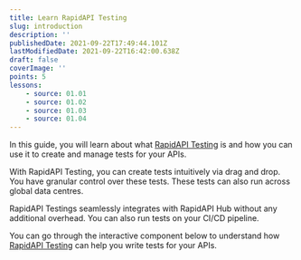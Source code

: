 ```yaml
---
title: Learn RapidAPI Testing
slug: introduction
description: ''
publishedDate: 2021-09-22T17:49:44.101Z
lastModifiedDate: 2021-09-22T16:42:00.638Z
draft: false
coverImage: ''
points: 5
lessons:
    - source: 01.01
    - source: 01.02
    - source: 01.03
    - source: 01.04
---
```


<Lead>

In this guide, you will learn about what [RapidAPI Testing](https://rapidapi.com/testing/dashboard?utm_source=RapidAPI.com/learn&utm_medium=DevRel&utm_campaign=DevRel) is and how you can use it to create and manage tests for your APIs.

</Lead>

With RapidAPI Testing, you can create tests intuitively via drag and drop. You have granular control over these tests. These tests can also run across global data centres.

RapidAPI Testings seamlessly integrates with RapidAPI Hub without any additional overhead. You can also run tests on your CI/CD pipeline.

You can go through the interactive component below to understand how [RapidAPI Testing](https://RapidAPI.com/testing/dashboard?utm_source=RapidAPI.com/learn&utm_medium=DevRel&utm_campaign=DevRel) can help you write tests for your APIs.

<RapidAPITesting />
